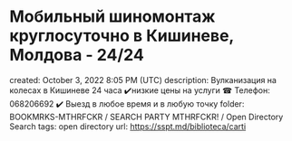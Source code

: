 # Мобильный шиномонтаж круглосуточно в Кишиневе, Молдова - 24/24

created: October 3, 2022 8:05 PM (UTC)
description: Вулканизация на колесах в Кишиневе 24 часа ✔️низкие цены на услуги  ☎ Телефон: 068206692 ✔️ Выезд в любое время и в любую точку
folder: BOOKMRKS-MTHRFCKR / SEARCH PARTY MTHRFCKR! / Open Directory Search
tags: open directory
url: https://sspt.md/biblioteca/carti